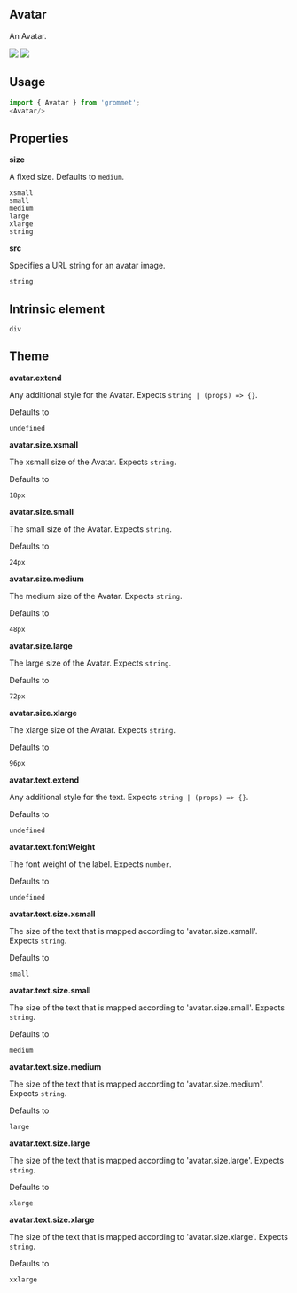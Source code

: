 ## Avatar
An Avatar.

[![](https://cdn-images-1.medium.com/fit/c/120/120/1*TD1P0HtIH9zF0UEH28zYtw.png)](https://storybook.grommet.io/?selectedKind=Avatar&full=0&addons=0&stories=1&panelRight=0) [![](https://codesandbox.io/static/img/play-codesandbox.svg)](https://codesandbox.io/s/github/grommet/grommet-sandbox?initialpath=/avatar&module=%2Fsrc%2FAvatar.js)
## Usage

```javascript
import { Avatar } from 'grommet';
<Avatar/>
```

## Properties

**size**

A fixed size. Defaults to `medium`.

```
xsmall
small
medium
large
xlarge
string
```

**src**

Specifies a URL string for an avatar image.

```
string
```
  
## Intrinsic element

```
div
```
## Theme
  
**avatar.extend**

Any additional style for the Avatar. Expects `string | (props) => {}`.

Defaults to

```
undefined
```

**avatar.size.xsmall**

The xsmall size of the Avatar. Expects `string`.

Defaults to

```
18px
```

**avatar.size.small**

The small size of the Avatar. Expects `string`.

Defaults to

```
24px
```

**avatar.size.medium**

The medium size of the Avatar. Expects `string`.

Defaults to

```
48px
```

**avatar.size.large**

The large size of the Avatar. Expects `string`.

Defaults to

```
72px
```

**avatar.size.xlarge**

The xlarge size of the Avatar. Expects `string`.

Defaults to

```
96px
```

**avatar.text.extend**

Any additional style for the text. Expects `string | (props) => {}`.

Defaults to

```
undefined
```

**avatar.text.fontWeight**

The font weight of the label. Expects `number`.

Defaults to

```
undefined
```

**avatar.text.size.xsmall**

The size of the text that is mapped according to 'avatar.size.xsmall'. Expects `string`.

Defaults to

```
small
```

**avatar.text.size.small**

The size of the text that is mapped according to 'avatar.size.small'. Expects `string`.

Defaults to

```
medium
```

**avatar.text.size.medium**

The size of the text that is mapped according to 'avatar.size.medium'. Expects `string`.

Defaults to

```
large
```

**avatar.text.size.large**

The size of the text that is mapped according to 'avatar.size.large'. Expects `string`.

Defaults to

```
xlarge
```

**avatar.text.size.xlarge**

The size of the text that is mapped according to 'avatar.size.xlarge'. Expects `string`.

Defaults to

```
xxlarge
```
